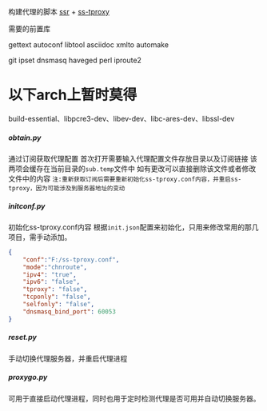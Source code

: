 ﻿构建代理的脚本
[ssr](https://github.com/shadowsocksrr/shadowsocksr-libev) + [ss-tproxy](https://github.com/zfl9/ss-tproxy)


需要的前置库

gettext
autoconf
libtool
asciidoc
xmlto
automake

git
ipset
dnsmasq
haveged
perl
iproute2

# 以下arch上暂时莫得
build-essential、libpcre3-dev、libev-dev、libc-ares-dev、libssl-dev


##### obtain.py
通过订阅获取代理配置
首次打开需要输入代理配置文件存放目录以及订阅链接
该两项会缓存在当前目录的`sub.temp`文件中
如有更改可以直接删除该文件或者修改文件中的内容
`注:重新获取订阅后需要重新初始化ss-tproxy.conf内容，并重启ss-tproxy，因为可能涉及到服务器地址的变动`


##### initconf.py
初始化ss-tproxy.conf内容
根据`init.json`配置来初始化，只用来修改常用的那几项目，需手动添加。
```json
{
    "conf":"F:/ss-tproxy.conf",
    "mode":"chnroute",
    "ipv4": "true",
    "ipv6": "false",
    "tproxy": "false",
    "tcponly": "false",
    "selfonly": "false",
    "dnsmasq_bind_port": 60053
}
```


##### reset.py
手动切换代理服务器，并重启代理进程


##### proxygo.py
可用于直接启动代理进程，同时也用于定时检测代理是否可用并自动切换服务器。
